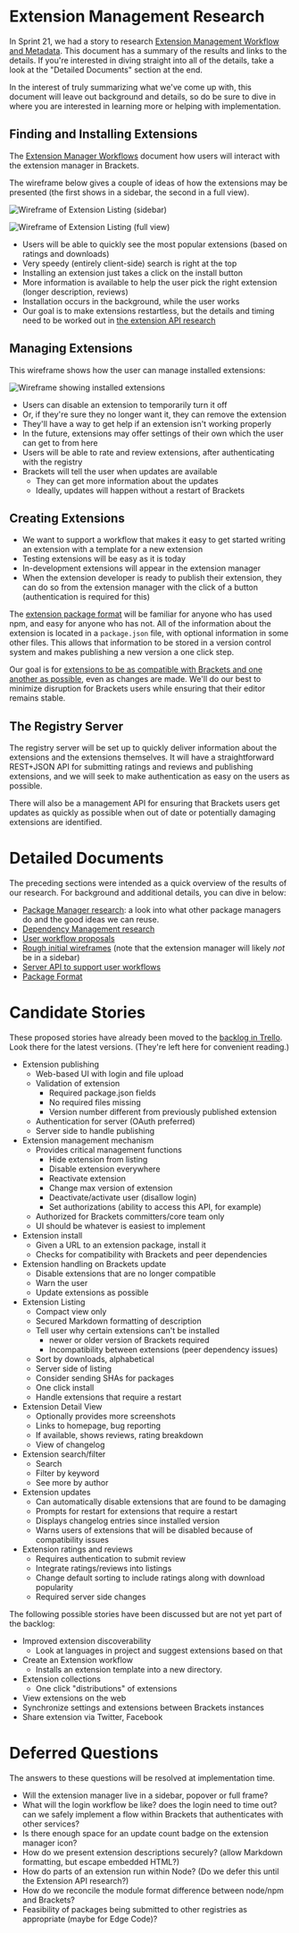 # Extension Management Research #

In Sprint 21, we had a story to research [Extension Management Workflow and Metadata](https://trello.com/card/3-research-extension-management-workflow-metadata/4f90a6d98f77505d7940ce88/767). This document has a summary of the results and links to the details. If you're interested in diving straight into all of the details, take a look at the "Detailed Documents" section at the end.

In the interest of truly summarizing what we've come up with, this document will leave out background and details, so do be sure to dive in where you are interested in learning more or helping with implementation.

## Finding and Installing Extensions ##

The [Extension Manager Workflows](https://github.com/adobe/brackets/wiki/Extension-Manager-Workflows) document how users will interact with the extension manager in Brackets.

The wireframe below gives a couple of ideas of how the extensions may be presented (the first shows in a sidebar, the second in a full view).

![Wireframe of Extension Listing (sidebar)](http://behance.vo.llnwd.net/profiles15/2147647/projects/7290337/613d565250285ac4ed3b10a2c48985cb.png)

![Wireframe of Extension Listing (full view)](http://behance.vo.llnwd.net/profiles15/2147647/projects/7290337/0670d5e494a804bf5042fda0b86fdba4.png)

* Users will be able to quickly see the most popular extensions (based on ratings and downloads)
* Very speedy (entirely client-side) search is right at the top
* Installing an extension just takes a click on the install button
* More information is available to help the user pick the right extension (longer description, reviews)
* Installation occurs in the background, while the user works
* Our goal is to make extensions restartless, but the details and timing need to be worked out in [the extension API research](https://trello.com/card/5-research-extension-api/4f90a6d98f77505d7940ce88/769)

## Managing Extensions ##

This wireframe shows how the user can manage installed extensions:

![Wireframe showing installed extensions](http://behance.vo.llnwd.net/profiles15/2147647/projects/7290337/b5604ca21362f43c33caece19818a5ce.png)

* Users can disable an extension to temporarily turn it off
* Or, if they're sure they no longer want it, they can remove the extension
* They'll have a way to get help if an extension isn't working properly
* In the future, extensions may offer settings of their own which the user can get to from here
* Users will be able to rate and review extensions, after authenticating with the registry
* Brackets will tell the user when updates are available
  * They can get more information about the updates
  * Ideally, updates will happen without a restart of Brackets

## Creating Extensions ##

* We want to support a workflow that makes it easy to get started writing an extension with a template for a new extension
* Testing extensions will be easy as it is today
* In-development extensions will appear in the extension manager
* When the extension developer is ready to publish their extension, they can do so from the extension manager with the click of a button (authentication is required for this)

The [extension package format](https://github.com/adobe/brackets/wiki/Extension-Package-Format) will be familiar for anyone who has used npm, and easy for anyone who has not. All of the information about the extension is located in a `package.json` file, with optional information in some other files. This allows that information to be stored in a version control system and makes publishing a new version a one click step.

Our goal is for [extensions to be as compatible with Brackets and one another as possible](https://github.com/adobe/brackets/wiki/Extension-Dependencies), even as changes are made. We'll do our best to minimize disruption for Brackets users while ensuring that their editor remains stable.

## The Registry Server ##

The registry server will be set up to quickly deliver information about the extensions and the extensions themselves. It will have a straightforward REST+JSON API for submitting ratings and reviews and publishing extensions, and we will seek to make authentication as easy on the users as possible.

There will also be a management API for ensuring that Brackets users get updates as quickly as possible when out of date or potentially damaging extensions are identified.

# Detailed Documents #

The preceding sections were intended as a quick overview of the results of our research. For background and additional details, you can dive in below:

* [Package Manager research](https://github.com/adobe/brackets/wiki/Extension-Package-Manager-Research): a look into what other package managers do and the good ideas we can reuse.
* [Dependency Management research](https://github.com/adobe/brackets/wiki/Extension-Dependencies)
* [User workflow proposals](https://github.com/adobe/brackets/wiki/Extension-Manager-Workflows)
* [Rough initial wireframes](http://www.behance.net/gallery/Brackets-Extension-Manager-rough-wireframes/7290337) (note that the extension manager will likely *not* be in a sidebar)
* [Server API to support user workflows](https://github.com/adobe/brackets/wiki/Extension-Repository-Server-API)
* [Package Format](https://github.com/adobe/brackets/wiki/Extension-Package-Format)

# Candidate Stories #

These proposed stories have already been moved to the [backlog in Trello](https://trello.com/board/brackets/4f90a6d98f77505d7940ce88). Look there for the latest versions. (They're left here for convenient reading.)

* Extension publishing
    * Web-based UI with login and file upload
    * Validation of extension
        * Required package.json fields
        * No required files missing
        * Version number different from previously published extension
    * Authentication for server (OAuth preferred)
    * Server side to handle publishing
* Extension management mechanism
    * Provides critical management functions
        * Hide extension from listing
        * Disable extension everywhere
        * Reactivate extension
        * Change max version of extension
        * Deactivate/activate user (disallow login)
        * Set authorizations (ability to access this API, for example)
    * Authorized for Brackets committers/core team only
    * UI should be whatever is easiest to implement
* Extension install
    * Given a URL to an extension package, install it
    * Checks for compatibility with Brackets and peer dependencies
* Extension handling on Brackets update
    * Disable extensions that are no longer compatible
    * Warn the user
    * Update extensions as possible
* Extension Listing
    * Compact view only
    * Secured Markdown formatting of description
    * Tell user why certain extensions can't be installed
        * newer or older version of Brackets required
        * Incompatibility between extensions (peer dependency issues)
    * Sort by downloads, alphabetical
    * Server side of listing
    * Consider sending SHAs for packages
    * One click install
    * Handle extensions that require a restart
* Extension Detail View
    * Optionally provides more screenshots
    * Links to homepage, bug reporting
    * If available, shows reviews, rating breakdown
    * View of changelog
* Extension search/filter
    * Search
    * Filter by keyword
    * See more by author
* Extension updates
    * Can automatically disable extensions that are found to be damaging
    * Prompts for restart for extensions that require a restart
    * Displays changelog entries since installed version
    * Warns users of extensions that will be disabled because of compatibility issues
* Extension ratings and reviews
    * Requires authentication to submit review
    * Integrate ratings/reviews into listings
    * Change default sorting to include ratings along with download popularity
    * Required server side changes

The following possible stories have been discussed but are not yet part of the backlog:

* Improved extension discoverability
    * Look at languages in project and suggest extensions based on that
* Create an Extension workflow
    * Installs an extension template into a new directory.
* Extension collections
    * One click "distributions" of extensions
* View extensions on the web
* Synchronize settings and extensions between Brackets instances
* Share extension via Twitter, Facebook

# Deferred Questions #

The answers to these questions will be resolved at implementation time.

* Will the extension manager live in a sidebar, popover or full frame?
* What will the login workflow be like? does the login need to time out? can we safely implement a flow within Brackets that authenticates with other services?
* Is there enough space for an update count badge on the extension manager icon?
* How do we present extension descriptions securely? (allow Markdown formatting, but escape embedded HTML?)
* How do parts of an extension run within Node? (Do we defer this until the Extension API research?)
* How do we reconcile the module format difference between node/npm and Brackets?
* Feasibility of packages being submitted to other registries as appropriate (maybe for Edge Code)?
